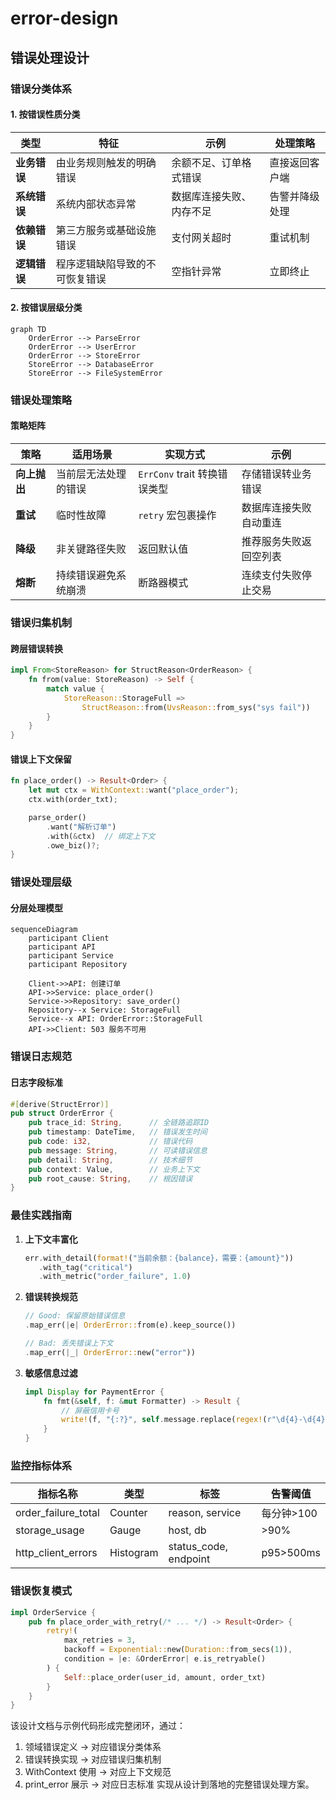# error-design

## 错误处理设计

### 错误分类体系

#### 1. 按错误性质分类
| 类型         | 特征                           | 示例                     | 处理策略       |
|--------------|--------------------------------|--------------------------|----------------|
| **业务错误** | 由业务规则触发的明确错误       | 余额不足、订单格式错误   | 直接返回客户端 |
| **系统错误** | 系统内部状态异常               | 数据库连接失败、内存不足 | 告警并降级处理 |
| **依赖错误** | 第三方服务或基础设施错误       | 支付网关超时             | 重试机制       |
| **逻辑错误** | 程序逻辑缺陷导致的不可恢复错误 | 空指针异常               | 立即终止       |

#### 2. 按错误层级分类
```mermaid
graph TD
    OrderError --> ParseError
    OrderError --> UserError
    OrderError --> StoreError
    StoreError --> DatabaseError
    StoreError --> FileSystemError
```

### 错误处理策略

#### 策略矩阵
| 策略        | 适用场景                     | 实现方式                      | 示例                     |
|-------------|----------------------------|-----------------------------|--------------------------|
| **向上抛出** | 当前层无法处理的错误        | `ErrConv` trait 转换错误类型 | 存储错误转业务错误       |
| **重试**     | 临时性故障                  | `retry` 宏包裹操作           | 数据库连接失败自动重连   |
| **降级**     | 非关键路径失败              | 返回默认值                   | 推荐服务失败返回空列表   |
| **熔断**     | 持续错误避免系统崩溃        | 断路器模式                   | 连续支付失败停止交易     |

### 错误归集机制

#### 跨层错误转换
```rust
impl From<StoreReason> for StructReason<OrderReason> {
    fn from(value: StoreReason) -> Self {
        match value {
            StoreReason::StorageFull =>
                StructReason::from(UvsReason::from_sys("sys fail"))
        }
    }
}
```

#### 错误上下文保留
```rust
fn place_order() -> Result<Order> {
    let mut ctx = WithContext::want("place_order");
    ctx.with(order_txt);

    parse_order()
        .want("解析订单")
        .with(&ctx)  // 绑定上下文
        .owe_biz()?;
}
```

### 错误处理层级

#### 分层处理模型
```mermaid
sequenceDiagram
    participant Client
    participant API
    participant Service
    participant Repository

    Client->>API: 创建订单
    API->>Service: place_order()
    Service->>Repository: save_order()
    Repository--x Service: StorageFull
    Service--x API: OrderError::StorageFull
    API->>Client: 503 服务不可用
```

### 错误日志规范

#### 日志字段标准
```rust
#[derive(StructError)]
pub struct OrderError {
    pub trace_id: String,      // 全链路追踪ID
    pub timestamp: DateTime,   // 错误发生时间
    pub code: i32,             // 错误代码
    pub message: String,       // 可读错误信息
    pub detail: String,        // 技术细节
    pub context: Value,        // 业务上下文
    pub root_cause: String,    // 根因错误
}
```

### 最佳实践指南

1. **上下文丰富化**
   ```rust
   err.with_detail(format!("当前余额：{balance}，需要：{amount}"))
      .with_tag("critical")
      .with_metric("order_failure", 1.0)
   ```

2. **错误转换规范**
   ```rust
   // Good: 保留原始错误信息
   .map_err(|e| OrderError::from(e).keep_source())

   // Bad: 丢失错误上下文
   .map_err(|_| OrderError::new("error"))
   ```

3. **敏感信息过滤**
   ```rust
   impl Display for PaymentError {
       fn fmt(&self, f: &mut Formatter) -> Result {
           // 屏蔽信用卡号
           write!(f, "{:?}", self.message.replace(regex!(r"\d{4}-\d{4}-\d{4}"), "****"))
       }
   }
   ```

### 监控指标体系

| 指标名称               | 类型       | 标签                     | 告警阈值       |
|------------------------|------------|--------------------------|----------------|
| order_failure_total    | Counter    | reason, service          | 每分钟>100     |
| storage_usage          | Gauge      | host, db                 | >90%           |
| http_client_errors     | Histogram  | status_code, endpoint    | p95>500ms      |

### 错误恢复模式

```rust
impl OrderService {
    pub fn place_order_with_retry(/* ... */) -> Result<Order> {
        retry!(
            max_retries = 3,
            backoff = Exponential::new(Duration::from_secs(1)),
            condition = |e: &OrderError| e.is_retryable()
        ) {
            Self::place_order(user_id, amount, order_txt)
        }
    }
}
```

该设计文档与示例代码形成完整闭环，通过：
1. 领域错误定义 → 对应错误分类体系
2. 错误转换实现 → 对应错误归集机制
3. WithContext 使用 → 对应上下文规范
4. print_error 展示 → 对应日志标准
实现从设计到落地的完整错误处理方案。
